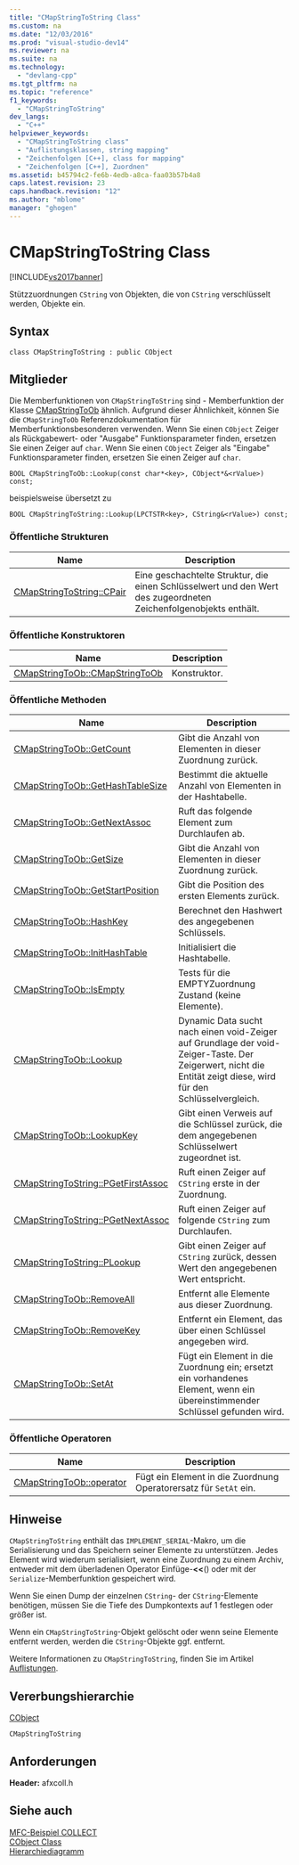 ```yaml
---
title: "CMapStringToString Class"
ms.custom: na
ms.date: "12/03/2016"
ms.prod: "visual-studio-dev14"
ms.reviewer: na
ms.suite: na
ms.technology: 
  - "devlang-cpp"
ms.tgt_pltfrm: na
ms.topic: "reference"
f1_keywords: 
  - "CMapStringToString"
dev_langs: 
  - "C++"
helpviewer_keywords: 
  - "CMapStringToString class"
  - "Auflistungsklassen, string mapping"
  - "Zeichenfolgen [C++], class for mapping"
  - "Zeichenfolgen [C++], Zuordnen"
ms.assetid: b45794c2-fe6b-4edb-a8ca-faa03b57b4a8
caps.latest.revision: 23
caps.handback.revision: "12"
ms.author: "mblome"
manager: "ghogen"
---
```

# CMapStringToString Class
[!INCLUDE[vs2017banner](../../assembler/inline/includes/vs2017banner.md)]

Stützzuordnungen `CString` von Objekten, die von `CString` verschlüsselt werden, Objekte ein.  
  
## Syntax  
  
```  
class CMapStringToString : public CObject  
```  
  
## Mitglieder  
 Die Memberfunktionen von `CMapStringToString` sind \- Memberfunktion der Klasse [CMapStringToOb](../../mfc/reference/cmapstringtoob-class.md) ähnlich.  Aufgrund dieser Ähnlichkeit, können Sie die `CMapStringToOb` Referenzdokumentation für Memberfunktionsbesonderen verwenden.  Wenn Sie einen `CObject` Zeiger als Rückgabewert\- oder "Ausgabe" Funktionsparameter finden, ersetzen Sie einen Zeiger auf `char`.  Wenn Sie einen `CObject` Zeiger als "Eingabe" Funktionsparameter finden, ersetzen Sie einen Zeiger auf `char`.  
  
 `BOOL CMapStringToOb::Lookup(const char*<key>, CObject*&<rValue>) const;`  
  
 beispielsweise übersetzt zu  
  
 `BOOL CMapStringToString::Lookup(LPCTSTR<key>, CString&<rValue>) const;`  
  
### Öffentliche Strukturen  
  
|Name|Description|  
|----------|-----------------|  
|[CMapStringToString::CPair](../Topic/CMapStringToString::CPair.md)|Eine geschachtelte Struktur, die einen Schlüsselwert und den Wert des zugeordneten Zeichenfolgenobjekts enthält.|  
  
### Öffentliche Konstruktoren  
  
|Name|Description|  
|----------|-----------------|  
|[CMapStringToOb::CMapStringToOb](../Topic/CMapStringToOb::CMapStringToOb.md)|Konstruktor.|  
  
### Öffentliche Methoden  
  
|Name|Description|  
|----------|-----------------|  
|[CMapStringToOb::GetCount](../Topic/CMapStringToOb::GetCount.md)|Gibt die Anzahl von Elementen in dieser Zuordnung zurück.|  
|[CMapStringToOb::GetHashTableSize](../Topic/CMapStringToOb::GetHashTableSize.md)|Bestimmt die aktuelle Anzahl von Elementen in der Hashtabelle.|  
|[CMapStringToOb::GetNextAssoc](../Topic/CMapStringToOb::GetNextAssoc.md)|Ruft das folgende Element zum Durchlaufen ab.|  
|[CMapStringToOb::GetSize](../Topic/CMapStringToOb::GetSize.md)|Gibt die Anzahl von Elementen in dieser Zuordnung zurück.|  
|[CMapStringToOb::GetStartPosition](../Topic/CMapStringToOb::GetStartPosition.md)|Gibt die Position des ersten Elements zurück.|  
|[CMapStringToOb::HashKey](../Topic/CMapStringToOb::HashKey.md)|Berechnet den Hashwert des angegebenen Schlüssels.|  
|[CMapStringToOb::InitHashTable](../Topic/CMapStringToOb::InitHashTable.md)|Initialisiert die Hashtabelle.|  
|[CMapStringToOb::IsEmpty](../Topic/CMapStringToOb::IsEmpty.md)|Tests für die EMPTYZuordnung Zustand \(keine Elemente\).|  
|[CMapStringToOb::Lookup](../Topic/CMapStringToOb::Lookup.md)|Dynamic Data sucht nach einen void\-Zeiger auf Grundlage der void\-Zeiger\-Taste.  Der Zeigerwert, nicht die Entität zeigt diese, wird für den Schlüsselvergleich.|  
|[CMapStringToOb::LookupKey](../Topic/CMapStringToOb::LookupKey.md)|Gibt einen Verweis auf die Schlüssel zurück, die dem angegebenen Schlüsselwert zugeordnet ist.|  
|[CMapStringToString::PGetFirstAssoc](../Topic/CMapStringToString::PGetFirstAssoc.md)|Ruft einen Zeiger auf `CString` erste in der Zuordnung.|  
|[CMapStringToString::PGetNextAssoc](../Topic/CMapStringToString::PGetNextAssoc.md)|Ruft einen Zeiger auf folgende `CString` zum Durchlaufen.|  
|[CMapStringToString::PLookup](../Topic/CMapStringToString::PLookup.md)|Gibt einen Zeiger auf `CString` zurück, dessen Wert den angegebenen Wert entspricht.|  
|[CMapStringToOb::RemoveAll](../Topic/CMapStringToOb::RemoveAll.md)|Entfernt alle Elemente aus dieser Zuordnung.|  
|[CMapStringToOb::RemoveKey](../Topic/CMapStringToOb::RemoveKey.md)|Entfernt ein Element, das über einen Schlüssel angegeben wird.|  
|[CMapStringToOb::SetAt](../Topic/CMapStringToOb::SetAt.md)|Fügt ein Element in die Zuordnung ein; ersetzt ein vorhandenes Element, wenn ein übereinstimmender Schlüssel gefunden wird.|  
  
### Öffentliche Operatoren  
  
|Name|Description|  
|----------|-----------------|  
|[CMapStringToOb::operator](../Topic/CMapStringToOb::operator.md)|Fügt ein Element in die Zuordnung Operatorersatz für `SetAt` ein.|  
  
## Hinweise  
 `CMapStringToString` enthält das `IMPLEMENT_SERIAL`\-Makro, um die Serialisierung und das Speichern seiner Elemente zu unterstützen.  Jedes Element wird wiederum serialisiert, wenn eine Zuordnung zu einem Archiv, entweder mit dem überladenen Operator Einfüge\-**\<\<**\(\) oder mit der `Serialize`\-Memberfunktion gespeichert wird.  
  
 Wenn Sie einen Dump der einzelnen `CString`\- der `CString`\-Elemente benötigen, müssen Sie die Tiefe des Dumpkontexts auf 1 festlegen oder größer ist.  
  
 Wenn ein `CMapStringToString`\-Objekt gelöscht oder wenn seine Elemente entfernt werden, werden die `CString`\-Objekte ggf. entfernt.  
  
 Weitere Informationen zu `CMapStringToString`, finden Sie im Artikel [Auflistungen](../../mfc/collections.md).  
  
## Vererbungshierarchie  
 [CObject](../../mfc/reference/cobject-class.md)  
  
 `CMapStringToString`  
  
## Anforderungen  
 **Header:**  afxcoll.h  
  
## Siehe auch  
 [MFC\-Beispiel COLLECT](../../top/visual-cpp-samples.md)   
 [CObject Class](../../mfc/reference/cobject-class.md)   
 [Hierarchiediagramm](../../mfc/hierarchy-chart.md)